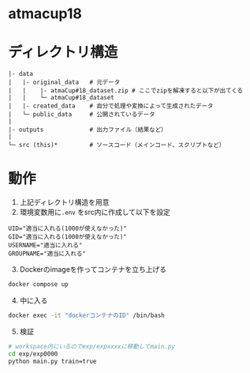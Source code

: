 # atmacup18

# ディレクトリ構造
```
|- data
|   |- original_data   # 元データ
|   |    |- atmaCup#18_dataset.zip # ここでzipを解凍すると以下が出てくる
|   |    └─ atmaCup#18_dataset
|   |- created_data    # 自分で処理や変換によって生成されたデータ
|   └─ public_data     # 公開されているデータ
|
|- outputs             # 出力ファイル（結果など）
|
└─ src (this)*         # ソースコード（メインコード、スクリプトなど）
```


# 動作

1. 上記ディレクトリ構造を用意
2. 環境変数用に`.env` をsrc内に作成して以下を設定
  ```text
  UID="適当に入れる(1000が使えなかった)"
  GID="適当に入れる(1000が使えなかった)"
  USERNAME="適当に入れる"
  GROUPNAME="適当に入れる"
  ```
3. Dockerのimageを作ってコンテナを立ち上げる
  ```sh
  docker compose up
  ```
4. 中に入る
  ```sh
  docker exec -it "dockerコンテナのID" /bin/bash
  ```
5. 検証
  ```sh
  # workspace内にいるのでexp/expxxxxに移動してmain.py
  cd exp/exp0000
  python main.py train=true
  ```
